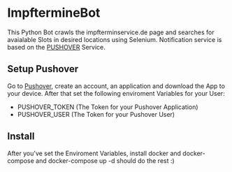 # ImpftermineBot

This Python Bot crawls the impfterminservice.de page and searches for avaialable Slots in desired locations using Selenium. Notification service is based on the [PUSHOVER](https://pushover.net/) Service.

## Setup Pushover
Go to [Pushover](https://pushover.net/), create an account, an application and download the App to your device. After that set the following enviroment Variables for your User:
- PUSHOVER_TOKEN (The Token for your Pushover Application) 
- PUSHOVER_USER (The Token for your Pushover User)

## Install
After you've set the Enviroment Variables, install docker and docker-compose and docker-compose up -d should do the rest :)